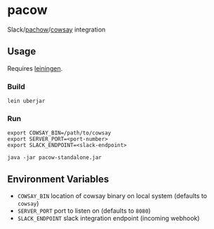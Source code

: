 # pacow

Slack/[pachow](http://pachow.me)/[cowsay](http://en.wikipedia.org/wiki/Cowsay) integration

## Usage

Requires [leiningen](http://leiningen.org/).

### Build
```
lein uberjar
```

### Run
```
export COWSAY_BIN=/path/to/cowsay
export SERVER_PORT=<port-number>
export SLACK_ENDPOINT=<slack-endpoint>

java -jar pacow-standalone.jar
```

## Environment Variables

 * `COWSAY_BIN`               location of cowsay binary on local system (defaults to `cowsay`)
 * `SERVER_PORT`              port to listen on (defaults to `8080`)
 * `SLACK_ENDPOINT`           slack integration endpoint (incoming webhook)
